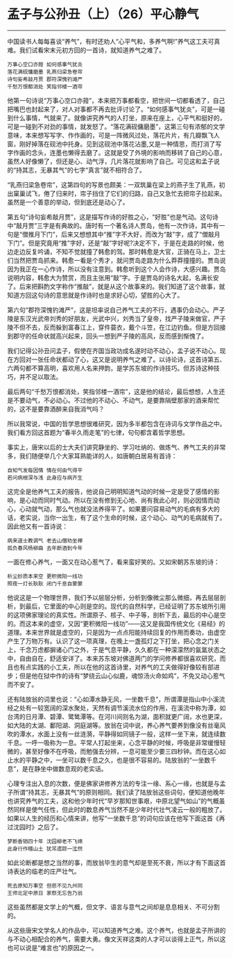 # 孟子与公孙丑（上）（26）平心静气

------

中国读书人每每喜谈“养气”，有时还劝人“心平气和，多养气啊!”养气这工夫可真难。我们试看宋末元初方回的一首诗，就知道养气之难了。
```
万事心空口亦箝 如何感事气犹炎
落花满砚慵磨墨 乳燕归梁急卷帘
诗句妄希敲月贾 郡符深愧钓滩严
千愁万恨都消处 笑指邻楼一酒帘
```
他第一句诗说“万事心空口亦箝”，本来把万事都看空，把世间一切都看透了，自己把嘴巴也封起来了，对人对事都不再去批评讨论了。“如何感事气犹炎”，可是一碰到什么事情，气就来了。就像讲究养气的人打坐，原来在座上，心平气和挺好的，可是一碰到不对劲的事情，就发怒了。“落花满砚傭磨墨”，这第三句有浓郁的文学意味，本来想写写字、作作画的，可是一阵微风过处，落花片片，有几瓣飘飞人窗，刚好掉落在砚池中托身。见到这砚池中落花沾墨,又是一种情思，而打消了写字作画的念头，连墨也懒得去磨了。这就是受了外境的影响而移转了自己的心意，虽然人好像懒了，但还是心、动气浮，几片落花就影响了自己。可见这和孟子说的“持其志，无暴其气”的七字“真言”就不相符合了。

“乳燕归梁急卷帘”，这第四句的写景也颇美：一双筑巢在梁上的燕子生了乳燕，初出窠巢试飞，倦了归来时，帘子挡住了它们的归路，自己又急忙去把帘子拉起来。虽然是一个善意的举动，但到底还是动心了。

第五句“诗句妄希敲月贾”，这是描写作诗的好胜之心，“好胜”也是气动。这句诗中“敲月贾”三字是有典故的。唐时有一个著名诗人贾岛，他有一次作诗，其中有一句是“僧推月下门”，后来又想想其中“推”字不大好，而改为“敲”字，成了“僧敲月下门”。但是究竟用“推”字好，还是“敲”字好呢?决定不下，于是在走路的时候，他边走边反复吟诵，不知不觉就撞了韩愈的驾。那时韩愈是大官，正骑在马上，卫士们当然把贾岛抓来。韩愈一看是个秀才，就问贾岛走路为什么莽莽撞撞的。贾岛说因为我正在一心作诗，所以没有注意到。韩愈听到这个人会作诗，大感兴趣。贾岛说明内容，韩愈大为赞赏，而且主张用“敲”字。于是贾岛的诗名大起，名满长安了。后来把斟酌文字称作“推敲”，就是从这个故事来的。我们知道了这个故事，就知道方回这句诗的意思就是作诗时也是求好心切，望胜的心大了。

第六句“郡符深愧钓滩严”，这是坦率说自己养气工夫的不行，遇事仍会动心。严子陵是东汉光武帝刘秀的好朋友，光武中兴，刘秀当了皇帝，找严子陵来做官，严子陵不但不去，反而躲到富春江上，穿件蓑衣，戴个斗笠，在江边钓鱼。但是方回接到郡守的任命状就高兴起来，回头一想到严子陵的高风，反而感到惭愧了。

我们记得公孙丑问孟子，假使在齐国当政功成名遂时动不动心，孟子说不动心。现在方回对一张任命状都动了心，这又是说明养气之难了。以诗论诗，这首诗第五、六两句都不算高明，喜欢用人名来押韵，是学苏东坡的作诗技巧。但苏诗这种技巧，并不足以取法。

最后两句“千愁万恨都消处，笑指邻楼一酒帘”，这是他的结论，最后想想，人生还是不要动气，不必动心。不过他的不动心、不动气，是要靠隔壁那家的酒来帮忙的，这不是要靠酒醉来自我消气吗？

所以我常说，中国的哲学思想很难研究，因为多半都包含在诗词与文学作品之中。我们看方回这首题为“春半久雨走笔”的七律，句句都含着哲学思想。

事实上，唐宋以后的士大夫们讲究静坐的、学习吐纳的、做炼气、养气工夫的非常多，我们随便举几个大家耳熟能详的人，如唐朝白居易有首诗：
```
自知气发每因情 情在何由气得平
若问病根深与浅 此身应与病齐生
```
这完全是他养气工夫的报告，他说自己明明知道气动的时候一定是受了感情的影响，是心动而同时气动。所以在没有修到无心地、尚有我此心时，则必因情而动心，心动就气动，那么气也就没法养得平了。如果要问容易动气的毛病有多大的话，老实说，当你一出生，有了这个生命的时候，这个动心、动气的毛病就有了。因此他又有一首诗说：
```
病来道士教调气 老去山僧劝坐禅
孤负春风杨柳曲 去年断酒到今年
```
一面在修心养气，一面又在动心惹气了，看来蛮好笑的。又如宋朝苏东坡的诗：
```
析尘妙质本来空 更积微阳一线功
照夜一灯长耿耿 闭门千息自蒙蒙
```
他说这是一个物理世界，我们予以层层分析，分析到像微尘那么微细，再去层层剖析，到最后，它里面的中心则是空的。现代的自然科学，已经证明了苏东坡所引用的这项佛家理论的真实性。所谓原子、核子、中子等，剖析下去，最后的中心是空的。而这本来的虚空，又因“更积微阳一线功”——这又是我国传统文化《易经》的道理。本来世界就是虚空的，只是因为一点点阳能持续回复的作用而奏功，由虚空产生了万物万有。认识了这一项真理，在晚上一盏孤灯之下打坐，把心念之门关上，千念万虑都摒诸心门之外，于是气息平静，久久都在一种濛濛然的氤氲状态之中，自由自在，舒适安详了。本来苏东坡对佛道两门的学问修养都很喜欢研究，而且也有点实践的小工夫，所以在他的这首诗里，对养气的工夫做得好像较有部进步；但是他在狱中作的诗有“梦绕云山心似鹿，魂惊汤火命如鸡”，不免又动心惹气而不安了。

还有陆放翁的词里也说：“心如潭水静无风，一坐数千息”，所谓潭是指山中小溪流经之处有一较宽阔的深水聚处，天然有调节溪流水位的作用，在溪流中称为潭，如台湾的日月潭、碧潭、鹭鸶潭等。在河川间则名为湖，面积就更广阔，水也更深，如大陆的太湖、鄱阳湖、洞庭湖等。放翁在词中说，养心养气要养到像没有丝毫风吹的潭水，水面上没有一丝涟漪，平静得如同镜子一般，这样一坐下来，就连续数千息。一呼一吸称为一息。平常人打起坐来，心念平静的时候，呼吸是非常缓慢轻微的，甚至好像不在呼吸，而勉强去分辨，一息可能至少要三四秒钟。而在这心如止水的平静之中，一坐可以数千息之久，也是很不容易的。陆放翁的“一坐数千息”，是在静坐中做数息观的老实话。

心理专注出入息的次数，便是佛家讲修养方法的专注一缘、系心一缘，也就是与孟子所谓“持其志，无暴其气”的原则相同。我们读了陆放翁这些词句，便知道他晚年也讲究养气的工夫，这和他少年时代“早岁那知世事艰，中原北望气如山”的气概虽然同样是使气任性，但此时的数息养气当然不是少年时代壮气凌云一般的粗放了。如果以人生的经历和心情来讲，他写“一坐数千息”的词句应该在他写下面这首《再过沈园时》之后了。
```
梦断香销四十年 沈园柳老不飞绵
此身行作稽山土 犹吊遗踪一泫然
```
如此论断都是想之当然的事，而放翁毕生的意气却是至死不衰，所以才有下面这首诗表达的临老的庄严壮气。
```
死去原知万事空 但悲不见九州同
王师北定中原日 家祭无忘告乃翁
```
这些虽然都是文学上的气概，但文字、语言与意气之间却是息息相关、不可分割的。

从这些唐宋文学名人的作品中，可以知道养气之难。这个养气，也就是孟子所讲的与不动心相配合的养气，需要大勇。像文天祥这类的人才可以谈得上正气，所以这也可以说是“难言也”的原因之一。

